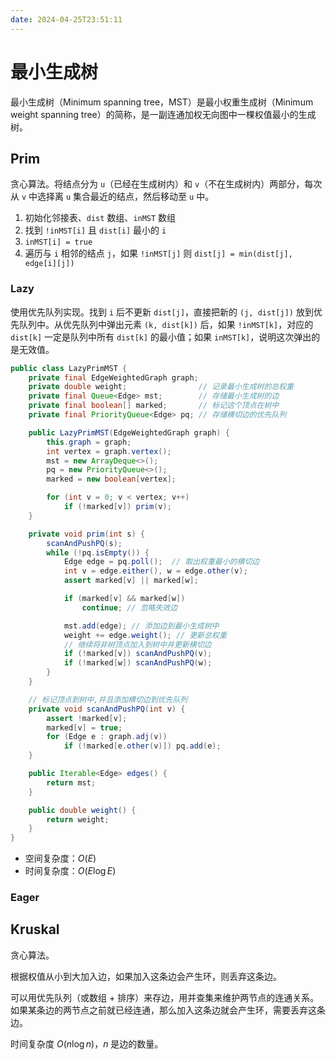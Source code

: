 ```yaml
---
date: 2024-04-25T23:51:11
---
```


# 最小生成树

最小生成树（Minimum spanning tree，MST）是最小权重生成树（Minimum weight spanning tree）的简称，是一副连通加权无向图中一棵权值最小的生成树。

## Prim

贪心算法。将结点分为 `u`（已经在生成树内）和 `v`（不在生成树内）两部分，每次从 `v` 中选择离 `u` 集合最近的结点，然后移动至 `u` 中。

1. 初始化邻接表、`dist` 数组、`inMST` 数组
2. 找到 `!inMST[i]` 且 `dist[i]` 最小的 `i`
3. `inMST[i] = true`
4. 遍历与 `i` 相邻的结点 `j`，如果 `!inMST[j]` 则 `dist[j] = min(dist[j], edge[i][j])`

### Lazy

使用优先队列实现。找到 `i` 后不更新 `dist[j]`，直接把新的 `(j, dist[j])` 放到优先队列中。从优先队列中弹出元素 `(k, dist[k])` 后，如果 `!inMST[k]`，对应的 `dist[k]` 一定是队列中所有 `dist[k]` 的最小值；如果 `inMST[k]`，说明这次弹出的是无效值。

``` java
public class LazyPrimMST {
    private final EdgeWeightedGraph graph;
    private double weight;                // 记录最小生成树的总权重
    private final Queue<Edge> mst;        // 存储最小生成树的边
    private final boolean[] marked;       // 标记这个顶点在树中
    private final PriorityQueue<Edge> pq; // 存储横切边的优先队列

    public LazyPrimMST(EdgeWeightedGraph graph) {
        this.graph = graph;
        int vertex = graph.vertex();
        mst = new ArrayDeque<>();
        pq = new PriorityQueue<>();
        marked = new boolean[vertex];

        for (int v = 0; v < vertex; v++)
            if (!marked[v]) prim(v);
    }

    private void prim(int s) {
        scanAndPushPQ(s);
        while (!pq.isEmpty()) {
            Edge edge = pq.poll();  // 取出权重最小的横切边
            int v = edge.either(), w = edge.other(v);  
            assert marked[v] || marked[w];

            if (marked[v] && marked[w])
                continue; // 忽略失效边

            mst.add(edge); // 添加边到最小生成树中
            weight += edge.weight(); // 更新总权重
			// 继续将非树顶点加入到树中并更新横切边
            if (!marked[v]) scanAndPushPQ(v); 
            if (!marked[w]) scanAndPushPQ(w); 
        }
    }

    // 标记顶点到树中,并且添加横切边到优先队列
    private void scanAndPushPQ(int v) {
        assert !marked[v];
        marked[v] = true;
        for (Edge e : graph.adj(v))
            if (!marked[e.other(v)]) pq.add(e);
    }

    public Iterable<Edge> edges() {
        return mst;
    }

    public double weight() {
        return weight;
    }
}
```

- 空间复杂度：$O(E)$
- 时间复杂度：$O(E \log E)$

### Eager

## Kruskal

贪心算法。

根据权值从小到大加入边，如果加入这条边会产生环，则丢弃这条边。

可以用优先队列（或数组 + 排序）来存边，用并查集来维护两节点的连通关系。如果某条边的两节点之前就已经连通，那么加入这条边就会产生环，需要丢弃这条边。

时间复杂度 $O(n \log n)$，$n$ 是边的数量。
